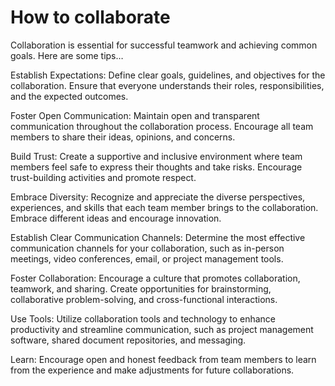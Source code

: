 # How to collaborate

Collaboration is essential for successful teamwork and achieving common goals. Here are some tips…

Establish Expectations: Define clear goals, guidelines, and objectives for the collaboration. Ensure that everyone understands their roles, responsibilities, and the expected outcomes.

Foster Open Communication: Maintain open and transparent communication throughout the collaboration process. Encourage all team members to share their ideas, opinions, and concerns.

Build Trust: Create a supportive and inclusive environment where team members feel safe to express their thoughts and take risks. Encourage trust-building activities and promote respect.

Embrace Diversity: Recognize and appreciate the diverse perspectives, experiences, and skills that each team member brings to the collaboration. Embrace different ideas and encourage innovation.

Establish Clear Communication Channels: Determine the most effective communication channels for your collaboration, such as in-person meetings, video conferences, email, or project management tools.

Foster Collaboration: Encourage a culture that promotes collaboration, teamwork, and sharing. Create opportunities for brainstorming, collaborative problem-solving, and cross-functional interactions.

Use Tools: Utilize collaboration tools and technology to enhance productivity and streamline communication, such as project management software, shared document repositories, and messaging.

Learn: Encourage open and honest feedback from team members to learn from the experience and make adjustments for future collaborations.
